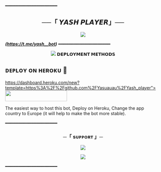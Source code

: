 ━━━━━━━━━━━━━━━━━━━━

<h2 align="center">
    ──「 𝙔𝘼𝙎𝙃 𝙋𝙇𝘼𝙔𝙀𝙍」──
</h2>

<p align="center">
  <img src="https://graph.org/file/7199cd472929ec9f2ff0e.jpg">
</p>

_**(https://t.me/yash__bot)**_
━━━━━━━━━━━━━━━━━━━━


<p align="center">
  <img src="https://graph.org/file/7569ed33439186bc2a92d.jpg>
</p>

<p align="center">
<b>𝗗𝗘𝗣𝗟𝗢𝗬𝗠𝗘𝗡𝗧 𝗠𝗘𝗧𝗛𝗢𝗗𝗦</b>


## ᴅᴇᴩʟᴏʏ ᴏɴ ʜᴇʀᴏᴋᴜ 🚀

 https://dashboard.heroku.com/new?template=https%3A%2F%2Fgithub.com%2FYasuauau%2FYash_player"> <img src="https://img.shields.io/badge/Deploy%20To%20Heroku-red?style=for-the-badge&logo=heroku" width="200" height="35.45"/></a></p>
The easiest way to host this bot, Deploy on Heroku, Change the app country to Europe (it will help to make the bot more stable).


━━━━━━━━━━━━━━━━━━━━
<h3 align="center">
    ─「 sᴜᴩᴩᴏʀᴛ 」─
</h3>

<p align="center">
<a href="https://t.me/lucifer_hell_for_you"><img src="https://img.shields.io/badge/-Support%20Group-blue.svg?style=for-the-badge&logo=Telegram"></a>
</p>
<p align="center">
<a href="https://t.me/ABOUT_ME_YASH"><img src="https://img.shields.io/badge/-Support%20Channel-blue.svg?style=for-the-badge&logo=Telegram"></a>
</p>

━━━━━━━━━━━━━━━━━━━━




